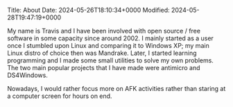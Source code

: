 Title: About
Date: 2024-05-26T18:10:34+0000
Modified: 2024-05-28T19:47:19+0000

My name is Travis and I have been involved with open source /
free software in some capacity since around 2002. I mainly started as
a user once I stumbled upon Linux and comparing it to Windows XP;
my main Linux distro of choice then was Mandrake. Later, I started
learning programming and I made some small utilities to solve my own
problems. The two main popular projects that I have made were antimicro
and DS4Windows.

Nowadays, I would rather focus more on AFK activities rather than
staring at a computer screen for hours on end.
